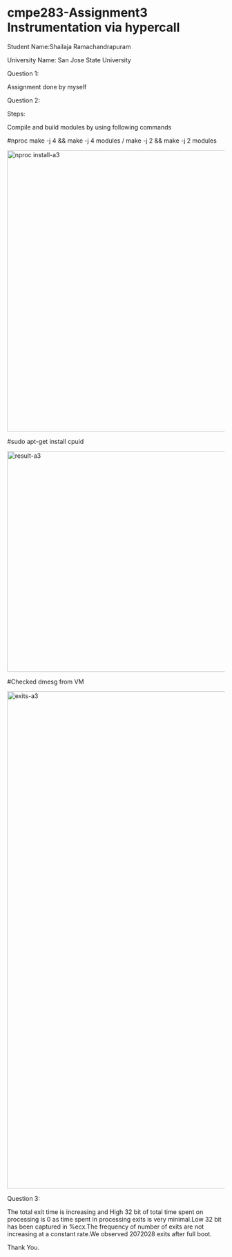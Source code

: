 # cmpe283-Assignment3 Instrumentation via hypercall

Student Name:Shailaja Ramachandrapuram

University Name: San Jose State University

Question 1:

Assignment done by myself

Question 2:

Steps:

Compile and build modules by using following commands

#nproc make -j 4 && make -j 4 modules / make -j 2 && make -j 2 modules 

<img width="650" alt="nproc install-a3" src="https://user-images.githubusercontent.com/111623287/207212828-196ae1cc-2cd9-4801-a44a-61cbbfe030bf.PNG">


#sudo apt-get install cpuid

<img width="510" alt="result-a3" src="https://user-images.githubusercontent.com/111623287/207212728-8fec60e3-9cc9-458a-8061-022a97ad2650.PNG">


#Checked dmesg from VM

<img width="1149" alt="exits-a3" src="https://user-images.githubusercontent.com/111623287/207212780-5a89e60d-2267-4300-9d8a-e0272b370012.PNG">

Question 3:

The total exit time is increasing and High 32 bit of total time spent on processing is 0 as time spent in processing exits is very minimal.Low 32 bit has been captured in %ecx.The frequency of number of exits are not increasing at a constant rate.We observed 2072028 exits after full boot.

Thank You.
